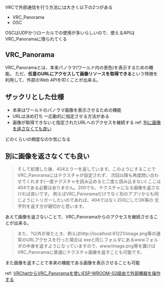 VRCで外部通信を行う方法には大きく以下の2つがある

- VRC_Panorama
- OSC

OSCはUDPかつローカルでの使用が多いらしいので、使えるAPIはVRC_Panoramaに限られてくる

## VRC_Panorama

VRC_Panoramaとは、本来パノラマ(ワールド内の景色)を表示するための機能。
ただ、**任意のURLにアクセスして画像リソースを取得できる**という特徴を利用して、外部のWeb APIを叩くことが出来る。

## ザックリとした仕様

- 本来はワールドのパノラマ画像を表示させるための機能
- URLは決め打ち
一応動的に指定させる方法がある
- 画像が取得できないと指定されたURLへのアクセスを継続する
ref: [別に画像を返さなくても良い](#別に画像を返さなくても良い)

どのくらいの頻度なのか気になる

## 別に画像を返さなくても良い

>そして処理した後、404エラーを返しています。このようにすることでVRC_Panoramaにはテクスチャが設定されず、
 次回以降も再度問い合わせてくれます(一度テクスチャを読み込めると二度と読み込まない)
 ここは404である必要はありません。200でも、テクスチャになる画像を返さなければ良いです。
 例えばVRC_Panoramaだけでなく別のアプリからも同じようにトリガーしたいのであれば、404ではなく200にしてOK等の
 文字列を返す方が親切かと思います。

あえて画像を返さないことで、VRC_Panoramaからのアクセスを継続させることが出来る。

>また、?以外が来たとき、例えばhttp://localhost:61221/image.png等の通常のURLアクセスを行った場合は
 exeと同じフォルダにあるwwwフォルダの中身を返すようになっていますので、www/image.png等を置けば
 VRC_Panoramaに普通にテクスチャ画像を返すことも可能です。

また画像を返すことで本来の機能である画像を表示させることも可能

ref: [VRChatからVRC_Panoramaを使いESP-WROOM-02経由で外部機器を操作する](https://qiita.com/sh_akira/items/3ed79ce23fade2d3831d)